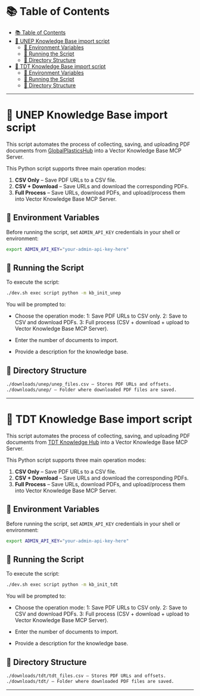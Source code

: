 # 📚 Table of Contents

- [📚 Table of Contents](#-table-of-contents)
- [🤖 UNEP Knowledge Base import script](#-unep-knowledge-base-import-script)
  - [🔐 Environment Variables](#-environment-variables)
  - [🚀 Running the Script](#-running-the-script)
  - [📁 Directory Structure](#-directory-structure)
- [🤖 TDT Knowledge Base import script](#-tdt-knowledge-base-import-script)
  - [🔐 Environment Variables](#-environment-variables-1)
  - [🚀 Running the Script](#-running-the-script-1)
  - [📁 Directory Structure](#-directory-structure-1)

---

# 🤖 UNEP Knowledge Base import script

This script automates the process of collecting, saving, and uploading PDF documents from [GlobalPlasticsHub](https://globalplasticshub.org) into a Vector Knowledge Base MCP Server.

This Python script supports three main operation modes:

1. **CSV Only** – Save PDF URLs to a CSV file.
2. **CSV + Download** – Save URLs and download the corresponding PDFs.
3. **Full Process** – Save URLs, download PDFs, and upload/process them into Vector Knowledge Base MCP Server.

## 🔐 Environment Variables

Before running the script, set `ADMIN_API_KEY` credentials in your shell or environment:

``` bash
export ADMIN_API_KEY="your-admin-api-key-here"
```

## 🚀 Running the Script

To execute the script:

```bash
./dev.sh exec script python -m kb_init_unep
```

You will be prompted to:
- Choose the operation mode:
  1: Save PDF URLs to CSV only.
  2: Save to CSV and download PDFs.
  3: Full process (CSV + download + upload to Vector Knowledge Base MCP Server).

- Enter the number of documents to import.
- Provide a description for the knowledge base.

## 📁 Directory Structure
```bash
./downloads/unep/unep_files.csv – Stores PDF URLs and offsets.
./downloads/unep/ – Folder where downloaded PDF files are saved.
```

---

# 🤖 TDT Knowledge Base import script

This script automates the process of collecting, saving, and uploading PDF documents from [TDT Knowledge Hub](https://tdt.akvotest.org/knowledge-hub) into a Vector Knowledge Base MCP Server.

This Python script supports three main operation modes:

1. **CSV Only** – Save PDF URLs to a CSV file.
2. **CSV + Download** – Save URLs and download the corresponding PDFs.
3. **Full Process** – Save URLs, download PDFs, and upload/process them into Vector Knowledge Base MCP Server.

## 🔐 Environment Variables

Before running the script, set `ADMIN_API_KEY` credentials in your shell or environment:

``` bash
export ADMIN_API_KEY="your-admin-api-key-here"
```

## 🚀 Running the Script

To execute the script:

```bash
./dev.sh exec script python -m kb_init_tdt
```

You will be prompted to:
- Choose the operation mode:
  1: Save PDF URLs to CSV only.
  2: Save to CSV and download PDFs.
  3: Full process (CSV + download + upload to Vector Knowledge Base MCP Server).

- Enter the number of documents to import.
- Provide a description for the knowledge base.

## 📁 Directory Structure
```bash
./downloads/tdt/tdt_files.csv – Stores PDF URLs and offsets.
./downloads/tdt/ – Folder where downloaded PDF files are saved.
```

---
